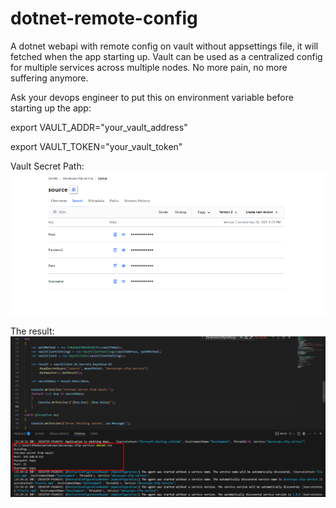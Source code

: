 # dotnet-remote-config

A dotnet webapi with remote config on vault without appsettings file, it will fetched when the app starting up. Vault can be used as a centralized config for multiple services across multiple nodes.
No more pain, no more suffering anymore.

Ask your devops engineer to put this on environment variable before starting up the app:

export VAULT_ADDR="your_vault_address"

export VAULT_TOKEN="your_vault_token"

Vault Secret Path:
![alt text](https://github.com/bayukrsn/dotnet-remote-config/blob/main/vaultpath.png?raw=true)

The result:
![alt text](https://github.com/bayukrsn/dotnet-remote-config/blob/main/fetchedsecret.png?raw=true)


